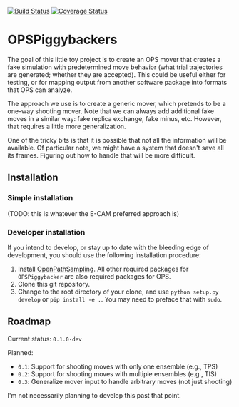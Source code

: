 [![Build Status](https://travis-ci.org/dwhswenson/OPSPiggybacker.svg?branch=master)](https://travis-ci.org/dwhswenson/OPSPiggybacker)
[![Coverage Status](https://coveralls.io/repos/github/dwhswenson/OPSPiggybacker/badge.svg?branch=master)](https://coveralls.io/github/dwhswenson/OPSPiggybacker?branch=master)

# OPSPiggybackers

The goal of this little toy project is to create an OPS mover that creates
a fake simulation with predetermined move behavior (what trial trajectories
are generated; whether they are accepted). This could be useful either for
testing, or for mapping output from another software package into formats
that OPS can analyze.

The approach we use is to create a generic mover, which pretends to be a
one-way shooting mover. Note that we can always add additional fake moves in
a similar way: fake replica exchange, fake minus, etc. However, that
requires a little more generalization.

One of the tricky bits is that it is possible that not all the information
will be available. Of particular note, we might have a system that doesn't
save all its frames. Figuring out how to handle that will be more difficult.


## Installation

### Simple installation

(TODO: this is whatever the E-CAM preferred approach is)

### Developer installation

If you intend to develop, or stay up to date with the bleeding edge of
development, you should use the following installation procedure:

1. Install [OpenPathSampling](http://openpathsampling.org/). All other
   required packages for `OPSPiggybacker` are also required packages for OPS.
2. Clone this git repository.
3. Change to the root directory of your clone, and use `python setup.py
   develop` or `pip install -e .`. You may need to preface that with `sudo`.

## Roadmap

Current status: `0.1.0-dev`

Planned:

* `0.1`: Support for shooting moves with only one ensemble (e.g., TPS)
* `0.2`: Support for shooting moves with multiple ensembles (e.g., TIS)
* `0.3`: Generalize mover input to handle arbitrary moves (not just
  shooting)

I'm not necessarily planning to develop this past that point. 
